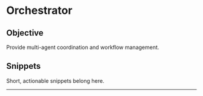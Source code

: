 # Orchestrator

## Objective
Provide multi-agent coordination and workflow management.

## Snippets
Short, actionable snippets belong here.

---

<!-- Content will be populated from document processing -->
